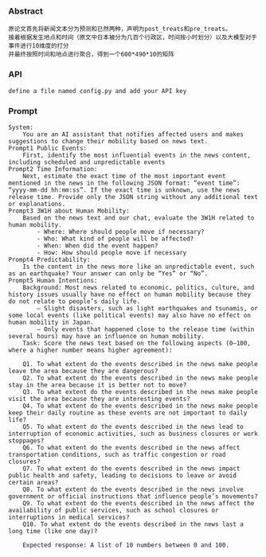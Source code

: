 ### Abstract
    原论文首先将新闻文本分为预测和已然两种，声明为post_treats和pre_treats。
    接着根据发生地点和时间（原文中日本被分为几百个行政区，时间按小时划分）以及大模型对于事件进行10维度的打分
    并最终按照时间和地点进行聚合，得到一个600*490*10的矩阵

### API
    define a file named config.py and add your API key

### Prompt
    System:
        You are an AI assistant that notifies affected users and makes suggestions to change their mobility based on news text. 
    Prompt1 Public Events:
        First, identify the most influential events in the news content, including scheduled and unpredictable events
    Prompt2 Time Information:
        Next, estimate the exact time of the most important event mentioned in the news in the following JSON format: “event time”: “yyyy-mm-dd hh:mm:ss”. If the exact time is unknown, use the news release time. Provide only the JSON string without any additional text or explanations.
    Prompt3 3W1H about Human Mobility:
        Based on the news text and our chat, evaluate the 3W1H related to human mobility.
            - Where: Where should people move if necessary?
            - Who: What kind of people will be affected?
            - When: When did the event happen?
            - How: How should people move if necessary
    Prompt4 Predictability: 
        Is the content in the news more like an unpredictable event, such as an earthquake? Your answer can only be “Yes” or “No”.
    Prompt5 Human Intentions:
        Background: Most news related to economic, politics, culture, and history issues usually have no effect on human mobility because they do not relate to people’s daily life.
            – Slight disasters, such as light earthquakes and tsunamis, or some local events (like political events) may also have no effect on human mobility in Japan.
            – Only events that happened close to the release time (within several hours) may have an influence on human mobility.
        Task: Score the news text based on the following aspects (0–100, where a higher number means higher agreement):

        Q1. To what extent do the events described in the news make people leave the area because they are dangerous?
        Q2. To what extent do the events described in the news make people stay in the area because it is better not to move?
        Q3. To what extent do the events described in the news make people visit the area because they are interesting events?
        Q4. To what extent do the events described in the news make people keep their daily routine as these events are not important to daily life?
        Q5. To what extent do the events described in the news lead to interruption of economic activities, such as business closures or work stoppages?
        Q6. To what extent do the events described in the news affect transportation conditions, such as traffic congestion or road closures?
        Q7. To what extent do the events described in the news impact public health and safety, leading to decisions to leave or avoid certain areas?
        Q8. To what extent do the events described in the news involve government or official instructions that influence people’s movements?
        Q9. To what extent do the events described in the news affect the availability of public services, such as school closures or interruptions in medical services?
        Q10. To what extent do the events described in the news last a long time (like one day)?

        Expected response: A list of 10 numbers between 0 and 100.